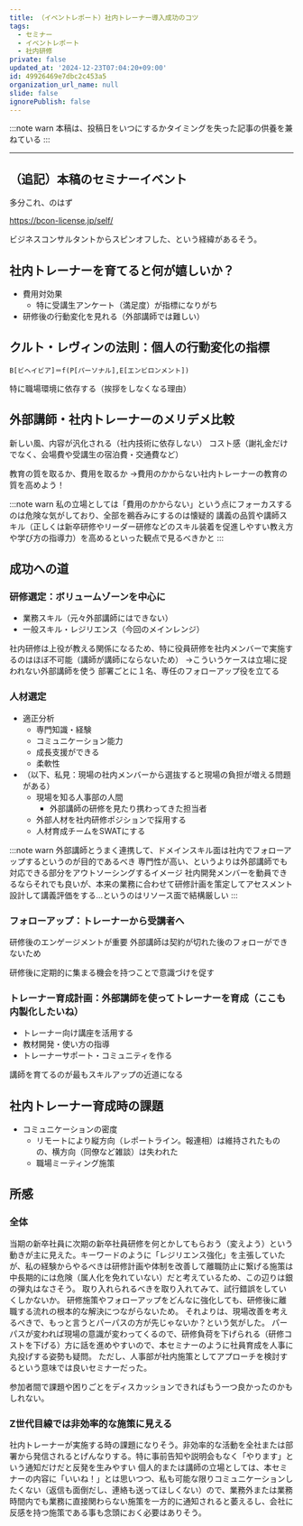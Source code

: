 ```yaml
---
title: （イベントレポート）社内トレーナー導入成功のコツ
tags:
  - セミナー
  - イベントレポート
  - 社内研修
private: false
updated_at: '2024-12-23T07:04:20+09:00'
id: 49926469e7dbc2c453a5
organization_url_name: null
slide: false
ignorePublish: false
---
```

:::note warn
本稿は、投稿日をいつにするかタイミングを失った記事の供養を兼ねている
:::

---

## （追記）本稿のセミナーイベント

多分これ、のはず

https://bcon-license.jp/self/

ビジネスコンサルタントからスピンオフした、という経緯があるそう。

## 社内トレーナーを育てると何が嬉しいか？
- 費用対効果
  - 特に受講生アンケート（満足度）が指標になりがち
- 研修後の行動変化を見れる（外部講師では難しい）

## クルト・レヴィンの法則：個人の行動変化の指標
`B[ビヘイビア]＝f(P[パーソナル],E[エンビロンメント])`

特に職場環境に依存する（挨拶をしなくなる理由）

## 外部講師・社内トレーナーのメリデメ比較
新しい風、内容が汎化される（社内技術に依存しない）
コスト感（謝礼金だけでなく、会場費や受講生の宿泊費・交通費など）

教育の質を取るか、費用を取るか
→費用のかからない社内トレーナーの教育の質を高めよう！

:::note warn
私の立場としては「費用のかからない」という点にフォーカスするのは危険な気がしており、全部を鵜呑みにするのは懐疑的
講義の品質や講師スキル（正しくは新卒研修やリーダー研修などのスキル装着を促進しやすい教え方や学び方の指導力）を高めるといった観点で見るべきかと
:::

## 成功への道
### 研修選定：ボリュームゾーンを中心に
- 業務スキル（元々外部講師にはできない）
- 一般スキル・レジリエンス（今回のメインレンジ）

社内研修は上役が教える関係になるため、特に役員研修を社内メンバーで実施するのはほぼ不可能（講師が講師にならないため）
→こういうケースは立場に捉われない外部講師を使う
部署ごとに１名、専任のフォローアップ役を立てる

### 人材選定
- 適正分析
  - 専門知識・経験
  - コミュニケーション能力
  - 成長支援ができる
  - 柔軟性
- （以下、私見：現場の社内メンバーから選抜すると現場の負担が増える問題がある）
  - 現場を知る人事部の人間
    - 外部講師の研修を見たり携わってきた担当者
  - 外部人材を社内研修ポジションで採用する
  - 人材育成チームをSWATにする

:::note warn
外部講師とうまく連携して、ドメインスキル面は社内でフォローアップするというのが目的であるべき
専門性が高い、というよりは外部講師でも対応できる部分をアウトソーシングするイメージ
社内開発メンバーを動員できるならそれでも良いが、本来の業務に合わせて研修計画を策定してアセスメント設計して講義評価をする…というのはリソース面で結構厳しい
:::

### フォローアップ：トレーナーから受講者へ
研修後のエンゲージメントが重要
外部講師は契約が切れた後のフォローができないため

研修後に定期的に集まる機会を持つことで意識づけを促す

### トレーナー育成計画：外部講師を使ってトレーナーを育成（ここも内製化したいね）
- トレーナー向け講座を活用する
- 教材開発・使い方の指導
- トレーナーサポート・コミュニティを作る

講師を育てるのが最もスキルアップの近道になる

## 社内トレーナー育成時の課題
- コミュニケーションの密度
  - リモートにより縦方向（レポートライン。報連相）は維持されたものの、横方向（同僚など雑談）は失われた
  - 職場ミーティング施策

## 所感
### 全体
当期の新卒社員に次期の新卒社員研修を何とかしてもらおう（変えよう）という動きが主に見えた。キーワードのように「レジリエンス強化」を主張していたが、私の経験からやるべきは研修計画や体制を改善して離職防止に繋げる施策は中長期的には危険（属人化を免れていない）だと考えているため、この辺りは銀の弾丸はなさそう。
取り入れられるべきを取り入れてみて、試行錯誤をしていくしかないか。
研修施策やフォローアップをどんなに強化しても、研修後に離職する流れの根本的な解決につながらないため。
それよりは、現場改善を考えるべきで、もっと言うとパーパスの方が先じゃないか？という気がした。
パーパスが変われば現場の意識が変わってくるので、研修負荷を下げられる（研修コストを下げる）方に話を進めやすいので、本セミナーのように社員育成を人事に丸投げする姿勢も疑問。
ただし、人事部が社内施策としてアプローチを検討するという意味では良いセミナーだった。

参加者間で課題や困りごとをディスカッションできればもう一つ良かったのかもしれない。

### Z世代目線では非効率的な施策に見える
社内トレーナーが実施する時の課題になりそう。非効率的な活動を全社または部署から発信されるとげんなりする。特に事前告知や説明会もなく「やります」という通知だけだと反発を生みやすい
個人的または講師の立場としては、本セミナーの内容に「いいね！」とは思いつつ、私も可能な限りコミュニケーションしたくない（返信も面倒だし、連絡も送ってほしくない）ので、業務外または業務時間内でも業務に直接関わらない施策を一方的に通知されると萎えるし、会社に反感を持つ施策である事も念頭におく必要はありそう。
